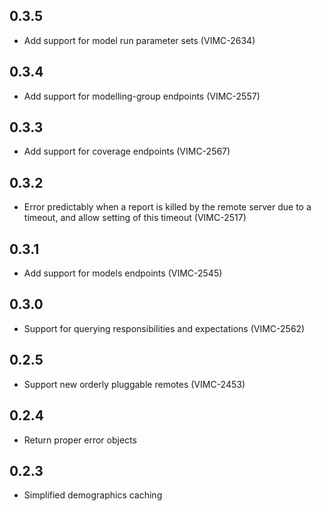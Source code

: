 ## 0.3.5

* Add support for model run parameter sets (VIMC-2634)

## 0.3.4

* Add support for modelling-group endpoints (VIMC-2557)

## 0.3.3

* Add support for coverage endpoints (VIMC-2567)

## 0.3.2

* Error predictably when a report is killed by the remote server due to a timeout, and allow setting of this timeout (VIMC-2517)

## 0.3.1

* Add support for models endpoints (VIMC-2545)

## 0.3.0

* Support for querying responsibilities and expectations (VIMC-2562)

## 0.2.5

* Support new orderly pluggable remotes (VIMC-2453)

## 0.2.4

* Return proper error objects

## 0.2.3

* Simplified demographics caching

